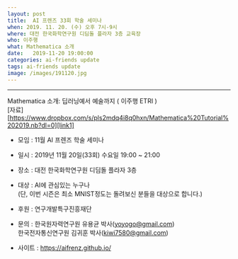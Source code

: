 ```yaml
---
layout: post
title:  AI 프렌즈 33회 학술 세미나
when: 2019. 11. 20. (수) 오후 7시-9시
where: 대전 한국화학연구원 디딤돌 플라자 3층 교육장 
who: 이주행
what: Mathematica 소개
date:   2019-11-20 19:00:00
categories: ai-friends update
tags: ai-friends update
image: /images/191120.jpg
---
```

***  
Mathematica 소개: 딥러닝예서 예술까지 ( 이주행 ETRI )  
[자료][https://www.dropbox.com/s/pls2mdq4i8q0hxn/Mathematica%20Tutorial%202019.nb?dl=0][link1]



- 모임 : 11월 AI 프렌즈 학술 세미나  
- 일시 : 2019년 11월 20일(33회) 수요일 19:00 ~ 21:00  
- 장소 : 대전 한국화학연구원 디딤돌 플라자 3층  
- 대상 : AI에 관심있는 누구나  
             (단, 이번 시즌은 최소 MNIST정도는 돌려보신 분들을 대상으로 합니다.)  



- 후원 : 연구개발특구진흥재단  
- 문의 : 한국원자력연구원 유용균 박사(yoyogo@gmail.com)  
             한국전자통신연구원 김귀훈 박사(kiwi7580@gmail.com)  
- 사이트 : https://aifrenz.github.io/ 

[link1]:https://www.dropbox.com/s/pls2mdq4i8q0hxn/Mathematica%20Tutorial%202019.nb?dl=0
